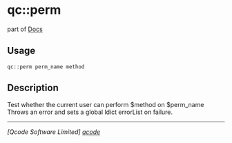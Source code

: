 qc::perm
========

part of [Docs](.)

Usage
-----
`qc::perm perm_name method`

Description
-----------
Test whether the current user can perform $method on $perm_name<br/>Throws an error and sets a global ldict errorList on failure.

----------------------------------
*[Qcode Software Limited] [qcode]*

[qcode]: www.qcode.co.uk "Qcode Software"